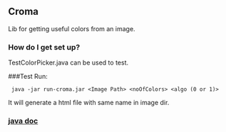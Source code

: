 ## Croma #

Lib for getting useful colors from an image.

### How do I get set up? ###

TestColorPicker.java can be used to test.

###Test
Run:

     java -jar run-croma.jar <Image Path> <noOfColors> <algo (0 or 1)> 
     
  It will generate a html file with same name in image dir.

### [java doc](https://kamalkishor1991.github.com/croma/index.html)

